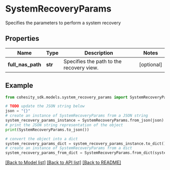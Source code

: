 # SystemRecoveryParams

Specifies the parameters to perform a system recovery

## Properties

Name | Type | Description | Notes
------------ | ------------- | ------------- | -------------
**full_nas_path** | **str** | Specifies the path to the recovery view. | [optional] 

## Example

```python
from cohesity_sdk.models.system_recovery_params import SystemRecoveryParams

# TODO update the JSON string below
json = "{}"
# create an instance of SystemRecoveryParams from a JSON string
system_recovery_params_instance = SystemRecoveryParams.from_json(json)
# print the JSON string representation of the object
print(SystemRecoveryParams.to_json())

# convert the object into a dict
system_recovery_params_dict = system_recovery_params_instance.to_dict()
# create an instance of SystemRecoveryParams from a dict
system_recovery_params_from_dict = SystemRecoveryParams.from_dict(system_recovery_params_dict)
```
[[Back to Model list]](../README.md#documentation-for-models) [[Back to API list]](../README.md#documentation-for-api-endpoints) [[Back to README]](../README.md)


